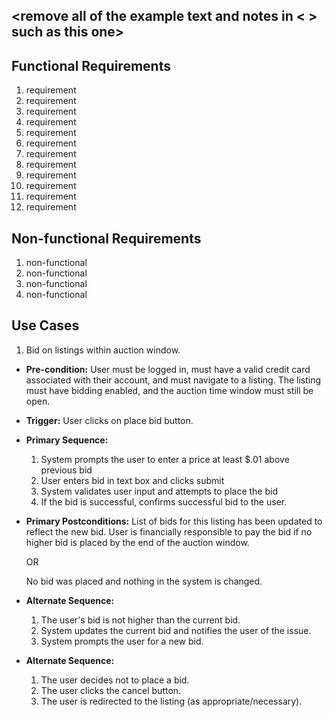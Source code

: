 ## <remove all of the example text and notes in < > such as this one>

## Functional Requirements

1. requirement
2. requirement
3. requirement
4. requirement
5. requirement
6. requirement
7. requirement
8. requirement
9. requirement
10. requirement
11. requirement
12. requirement

## Non-functional Requirements

1. non-functional
2. non-functional
3. non-functional
4. non-functional

## Use Cases

1. Bid on listings within auction window.

- **Pre-condition:**
  User must be logged in, must have a valid credit card associated with their account, and must navigate to a listing.
  The listing must have bidding enabled, and the auction time window must still be open.

- **Trigger:**
  User clicks on place bid button.

- **Primary Sequence:**

  1. System prompts the user to enter a price at least $.01 above previous bid
  2. User enters bid in text box and clicks submit
  3. System validates user input and attempts to place the bid
  4. If the bid is successful, confirms successful bid to the user.

- **Primary Postconditions:**
  List of bids for this listing has been updated to reflect the new bid. User is financially responsible to pay the bid
  if no higher bid is placed by the end of the auction window.

  OR

  No bid was placed and nothing in the system is changed.

- **Alternate Sequence:**

  1. The user's bid is not higher than the current bid.
  2. System updates the current bid and notifies the user of the issue.
  3. System prompts the user for a new bid.

- **Alternate Sequence:**

  1. The user decides not to place a bid.
  2. The user clicks the cancel button.
  3. The user is redirected to the listing (as appropriate/necessary).
